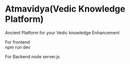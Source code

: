   # Atmavidya(Vedic Knowledge Platform)

Ancient  Platform  for your Vedic knowledge Enhancement 


For frontend   
npm run dev

For Backend 
node server.js
